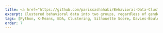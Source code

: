 ```yaml
---
title: <a href="https://github.com/parissashahabi/Behavioral-Data-Clustering-and-Gender-Correlation-Analysis" target="_blank">Behavioral Data Clustering and Gender Correlation Analysis</a>
excerpt: Clustered behavioral data into two groups, regardless of gender, and evaluated cluster consistency with gender division using silhouette and Davies-Bouldin scores.
tags: [Python, K-Means, EDA, Clustering, Silhouette Score, Davies-Bouldin Score]
order: 7
---
```

